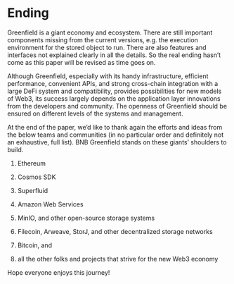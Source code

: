 # Ending

Greenfield is a giant economy and ecosystem. There are still important components missing from the current versions,
e.g. the execution environment for the stored object to run. There are also features and interfaces not explained
clearly in all the details. So the real ending hasn’t come as this paper will be revised as time goes on.

Although Greenfield, especially with its handy infrastructure, efficient performance, convenient APIs, and strong
cross-chain integration with a large DeFi system and compatibility, provides possibilities for new models of Web3, its
success largely depends on the application layer innovations from the developers and community. The openness of
Greenfield should be ensured on different levels of the systems and management.

At the end of the paper, we’d like to thank again the efforts and ideas from the below teams and communities (in no
particular order and definitely not an exhaustive, full list). BNB Greenfield stands on these giants’ shoulders to
build.

1. Ethereum

2. Cosmos SDK

3. Superfluid

4. Amazon Web Services

5. MinIO, and other open-source storage systems

6. Filecoin, Arweave, StorJ, and other decentralized storage networks

7. Bitcoin, and

8. all the other folks and projects that strive for the new Web3 economy

Hope everyone enjoys this journey!
